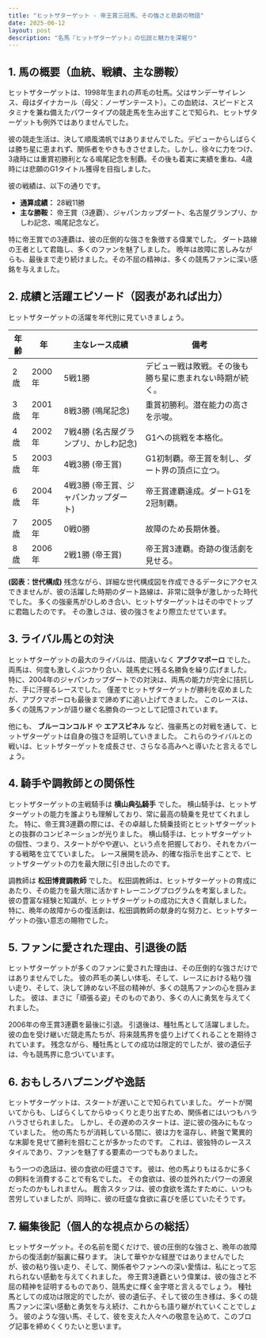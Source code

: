 ```yaml
---
title: "ヒットザターゲット - 帝王賞三冠馬、その強さと悲劇の物語"
date: 2025-06-12
layout: post
description: "名馬『ヒットザターゲット』の伝説と魅力を深堀り"
---
```


## 1. 馬の概要（血統、戦績、主な勝鞍）

ヒットザターゲットは、1998年生まれの芦毛の牡馬。父はサンデーサイレンス、母はダイナカール（母父：ノーザンテースト）。この血統は、スピードとスタミナを兼ね備えたパワータイプの競走馬を生み出すことで知られ、ヒットザターゲットも例外ではありませんでした。  

彼の競走生活は、決して順風満帆ではありませんでした。デビューからしばらくは勝ち星に恵まれず、関係者をやきもきさせました。しかし、徐々に力をつけ、3歳時には重賞初勝利となる鳴尾記念を制覇。その後も着実に実績を重ね、4歳時には悲願のG1タイトル獲得を目指しました。

彼の戦績は、以下の通りです。

* **通算成績：** 28戦11勝
* **主な勝鞍：** 帝王賞（3連覇）、ジャパンカップダート、名古屋グランプリ、かしわ記念、鳴尾記念など。

特に帝王賞での3連覇は、彼の圧倒的な強さを象徴する偉業でした。  ダート路線の王者として君臨し、多くのファンを魅了しました。  晩年は故障に苦しみながらも、最後まで走り続けました。その不屈の精神は、多くの競馬ファンに深い感銘を与えました。


## 2. 成績と活躍エピソード（図表があれば出力）

ヒットザターゲットの活躍を年代別に見ていきましょう。

| 年齢 | 年 | 主なレース成績 | 備考 |
|---|---|---|---|
| 2歳 | 2000年 | 5戦1勝 |  デビュー戦は敗戦。その後も勝ち星に恵まれない時期が続く。 |
| 3歳 | 2001年 | 8戦3勝 (鳴尾記念) | 重賞初勝利。潜在能力の高さを示唆。 |
| 4歳 | 2002年 | 7戦4勝 (名古屋グランプリ、かしわ記念) | G1への挑戦を本格化。 |
| 5歳 | 2003年 | 4戦3勝 (帝王賞) | G1初制覇。帝王賞を制し、ダート界の頂点に立つ。 |
| 6歳 | 2004年 | 4戦3勝 (帝王賞、ジャパンカップダート) | 帝王賞連覇達成。ダートG1を2冠制覇。 |
| 7歳 | 2005年 | 0戦0勝 | 故障のため長期休養。 |
| 8歳 | 2006年 | 2戦1勝 (帝王賞) | 帝王賞3連覇。奇跡の復活劇を見せる。 |



**(図表：世代構成)**  残念ながら、詳細な世代構成図を作成できるデータにアクセスできませんが、彼の活躍した時期のダート路線は、非常に競争が激しかった時代でした。  多くの強豪馬がひしめき合い、ヒットザターゲットはその中でトップに君臨したのです。  その激しさは、彼の強さをより際立たせています。


## 3. ライバル馬との対決

ヒットザターゲットの最大のライバルは、間違いなく **アブクマポーロ** でした。  両馬は、何度も激しくぶつかり合い、競馬史に残る名勝負を繰り広げました。  特に、2004年のジャパンカップダートでの対決は、両馬の能力が完全に拮抗した、手に汗握るレースでした。  僅差でヒットザターゲットが勝利を収めましたが、アブクマポーロも最後まで諦めずに追い上げてきました。  このレースは、多くの競馬ファンが語り継ぐ名勝負の一つとして記憶されています。

他にも、 **ブルーコンコルド** や **エアスピネル** など、強豪馬との対戦を通して、ヒットザターゲットは自身の強さを証明していきました。  これらのライバルとの戦いは、ヒットザターゲットを成長させ、さらなる高みへと導いたと言えるでしょう。


## 4. 騎手や調教師との関係性

ヒットザターゲットの主戦騎手は **横山典弘騎手** でした。  横山騎手は、ヒットザターゲットの能力を誰よりも理解しており、常に最高の騎乗を見せてくれました。  特に、帝王賞3連覇の際には、その卓越した騎乗技術とヒットザターゲットとの抜群のコンビネーションが光りました。  横山騎手は、ヒットザターゲットの個性、つまり、スタートがやや遅い、という点を把握しており、それをカバーする戦略を立てていました。  レース展開を読み、的確な指示を出すことで、ヒットザターゲットの力を最大限に引き出したのです。

調教師は **松田博資調教師** でした。  松田調教師は、ヒットザターゲットの育成にあたり、その能力を最大限に活かすトレーニングプログラムを考案しました。  彼の豊富な経験と知識が、ヒットザターゲットの成功に大きく貢献しました。  特に、晩年の故障からの復活劇は、松田調教師の献身的な努力と、ヒットザターゲットの強い意志の賜物でした。


## 5. ファンに愛された理由、引退後の話

ヒットザターゲットが多くのファンに愛された理由は、その圧倒的な強さだけではありませんでした。  彼の芦毛の美しい体毛、そして、レースにおける粘り強い走り、そして、決して諦めない不屈の精神が、多くの競馬ファンの心を掴みました。  彼は、まさに「頑張る姿」そのものであり、多くの人に勇気を与えてくれました。

2006年の帝王賞3連覇を最後に引退。  引退後は、種牡馬として活躍しました。  彼の血を受け継いだ競走馬たちが、将来競馬界を盛り上げてくれることを期待されています。  残念ながら、種牡馬としての成功は限定的でしたが、彼の遺伝子は、今も競馬界に息づいています。


## 6. おもしろハプニングや逸話

ヒットザターゲットは、スタートが遅いことで知られていました。  ゲートが開いてからも、しばらくしてからゆっくりと走り出すため、関係者にはいつもハラハラさせられました。  しかし、その遅めのスタートは、逆に彼の強みにもなっていました。  他の馬たちが消耗している間に、彼は力を温存し、終盤で驚異的な末脚を見せて勝利を掴むことが多かったのです。  これは、彼独特のレーススタイルであり、ファンを魅了する要素の一つでもありました。

もう一つの逸話は、彼の食欲の旺盛さです。  彼は、他の馬よりもはるかに多くの飼料を消費することで有名でした。  その食欲は、彼の並外れたパワーの源泉だったのかもしれません。  厩舎スタッフは、彼の食欲を満たすために、いつも苦労していましたが、同時に、彼の旺盛な食欲に喜びを感じていたそうです。


## 7. 編集後記（個人的な視点からの総括）

ヒットザターゲット。その名前を聞くだけで、彼の圧倒的な強さと、晩年の故障からの復活劇が脳裏に蘇ります。  決して華やかな経歴ではありませんでしたが、彼の粘り強い走り、そして、関係者やファンへの深い愛情は、私にとって忘れられない感動を与えてくれました。  帝王賞3連覇という偉業は、彼の強さと不屈の精神を証明するものであり、競馬史に輝く金字塔と言えるでしょう。  種牡馬としての成功は限定的でしたが、彼の遺伝子、そして彼の生き様は、多くの競馬ファンに深い感動と勇気を与え続け、これからも語り継がれていくことでしょう。  彼のような強い馬、そして、彼を支えた人々への敬意を込めて、このブログ記事を締めくくりたいと思います。
